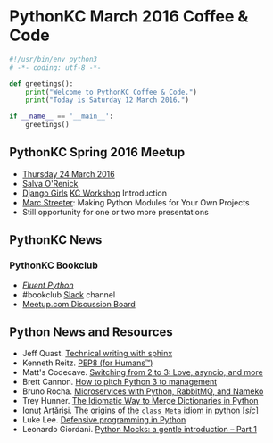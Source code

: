 # PythonKC March 2016 Coffee & Code

```python
#!/usr/bin/env python3
# -*- coding: utf-8 -*-

def greetings():
    print("Welcome to PythonKC Coffee & Code.")
    print("Today is Saturday 12 March 2016.")

if __name__ == '__main__':
    greetings()
```

## PythonKC Spring 2016 Meetup
* [Thursday 24 March 2016](http://www.meetup.com/pythonkc/events/222629045/)
* [Salva O'Renick](http://salvaorenick.com)
* [Django Girls](https://djangogirls.org/) [KC Workshop](https://djangogirls.org/kansascity/) Introduction
* [Marc Streeter](http://www.meetup.com/pythonkc/members/135868572/): Making Python Modules for Your Own Projects
* Still opportunity for one or two more presentations

## PythonKC News

### PythonKC Bookclub
* [_Fluent Python_](http://shop.oreilly.com/product/0636920032519.do)
* #bookclub [Slack](https://pykc-slackipy.herokuapp.com/) channel
* [Meetup.com Discussion Board](http://www.meetup.com/pythonkc/messages/boards/thread/49656306)

## Python News and Resources
* Jeff Quast. [Technical writing with sphinx](https://jeffquast.com/post/technical_writing_with_sphinx/)
* Kenneth Reitz. [PEP8 (for Humans™)](http://pep8.org)
* Matt's Codecave. [Switching from 2 to 3: Love, asyncio, and more](http://mattscodecave.com/posts/switching-from-2-to-3-love-asyncio-and-more.html)
* Brett Cannon. [How to pitch Python 3 to management](http://www.snarky.ca/how-to-pitch-python-3-to-management)
* Bruno Rocha. [Microservices with Python, RabbitMQ, and Nameko](http://brunorocha.org/python/microservices-with-python-rabbitmq-and-nameko.html)
* Trey Hunner. [The Idiomatic Way to Merge Dictionaries in Python](https://treyhunner.com/2016/02/how-to-merge-dictionaries-in-python/)
* Ionuț Arțăriși. [The origins of the `class Meta` idiom in python [_sic_]](http://mapleoin.github.io/perma/python-class-meta)
* Luke Lee. [Defensive programming in Python](http://tutorials.pluralsight.com/python/defensive-programming-in-python)
* Leonardo Giordani. [Python Mocks: a gentle introduction – Part 1](http://blog.thedigitalcatonline.com/blog/2016/03/06/python-mocks-a-gentle-introduction-part-1/)
